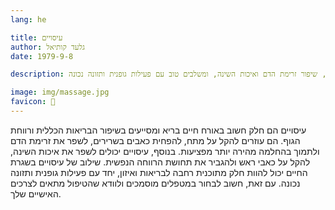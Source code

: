 ```yaml
---
lang: he 

title: עיסויים
author: גלעד קותיאל
date: 1979-9-8

description: עיסויים תורמים לשיפור הבריאות על ידי הקלה על מתח וכאבים, שיפור זרימת הדם ואיכות השינה, ומשלבים טוב עם פעילות גופנית ותזונה נכונה.

image: img/massage.jpg
favicon: 💆
---
```


עיסויים הם חלק חשוב באורח חיים בריא ומסייעים בשיפור הבריאות הכללית ורווחת הגוף. הם עוזרים להקל על מתח, להפחית כאבים בשרירים, לשפר את זרימת הדם ולתמוך בהחלמה מהירה יותר מפציעות. בנוסף, עיסויים יכולים לשפר את איכות השינה, להקל על כאבי ראש ולהגביר את תחושת הרווחה הנפשית. שילוב של עיסויים בשגרת החיים יכול להוות חלק מתוכנית רחבה לבריאות ואיזון, יחד עם פעילות גופנית ותזונה נכונה. עם זאת, חשוב לבחור במטפלים מוסמכים ולוודא שהטיפול מתאים לצרכים האישיים שלך.

